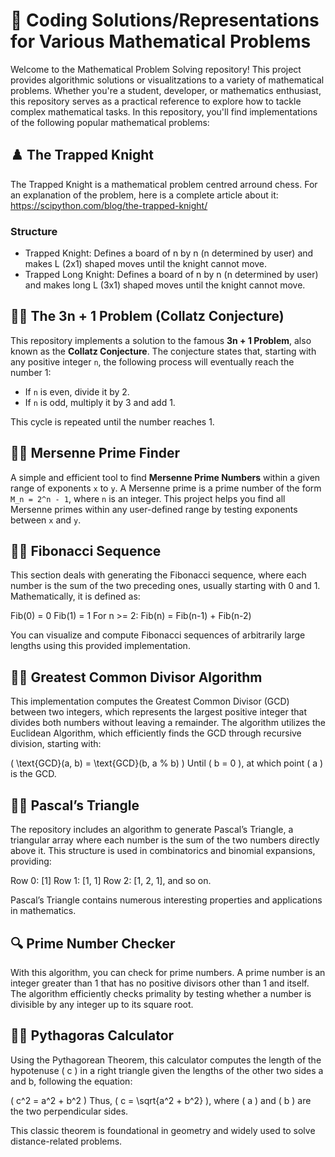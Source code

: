 # 🧮 Coding Solutions/Representations for Various Mathematical Problems

Welcome to the Mathematical Problem Solving repository! This project provides algorithmic solutions or visualitzations to a variety of mathematical problems. Whether you're a student, developer, or mathematics enthusiast, this repository serves as a practical reference to explore how to tackle complex mathematical tasks. In this repository, you'll find implementations of the following popular mathematical problems:

## ♟️ The Trapped Knight

The Trapped Knight is a mathematical problem centred arround chess. 
For an explanation of the problem, here is a complete article about it: https://scipython.com/blog/the-trapped-knight/

### Structure

 - Trapped Knight: Defines a board of n by n (n determined by user) and makes L (2x1) shaped moves until the knight cannot move.
 - Trapped Long Knight: Defines a board of n by n (n determined by user) and makes long L (3x1) shaped moves until the knight cannot move.

## 🔄🔢 The 3n + 1 Problem (Collatz Conjecture) 

This repository implements a solution to the famous **3n + 1 Problem**, also known as the **Collatz Conjecture**. The conjecture states that, starting with any positive integer `n`, the following process will eventually reach the number 1:
- If `n` is even, divide it by 2.
- If `n` is odd, multiply it by 3 and add 1.

This cycle is repeated until the number reaches 1.

## 🔢🚀 Mersenne Prime Finder

A simple and efficient tool to find **Mersenne Prime Numbers** within a given range of exponents `x` to `y`. A Mersenne prime is a prime number of the form `M_n = 2^n - 1`, where `n` is an integer. This project helps you find all Mersenne primes within any user-defined range by testing exponents between `x` and `y`.

## 🔄🌀 Fibonacci Sequence

This section deals with generating the Fibonacci sequence, where each number is the sum of the two preceding ones, usually starting with 0 and 1. Mathematically, it is defined as:

Fib(0) = 0
Fib(1) = 1
For n >= 2: Fib(n) = Fib(n-1) + Fib(n-2)

You can visualize and compute Fibonacci sequences of arbitrarily large lengths using this provided implementation.

## 🔢🤝 Greatest Common Divisor Algorithm

This implementation computes the Greatest Common Divisor (GCD) between two integers, which represents the largest positive integer that divides both numbers without leaving a remainder. The algorithm utilizes the Euclidean Algorithm, which efficiently finds the GCD through recursive division, starting with:

( \text{GCD}(a, b) = \text{GCD}(b, a % b) )
Until ( b = 0 ), at which point ( a ) is the GCD.

## 🔢🔺 Pascal’s Triangle

The repository includes an algorithm to generate Pascal’s Triangle, a triangular array where each number is the sum of the two numbers directly above it. This structure is used in combinatorics and binomial expansions, providing:

Row 0: [1]
Row 1: [1, 1]
Row 2: [1, 2, 1], and so on.

Pascal’s Triangle contains numerous interesting properties and applications in mathematics.

## 🔍 Prime Number Checker

With this algorithm, you can check for prime numbers. A prime number is an integer greater than 1 that has no positive divisors other than 1 and itself. The algorithm efficiently checks primality by testing whether a number is divisible by any integer up to its square root.

## 📐🔢 Pythagoras Calculator

Using the Pythagorean Theorem, this calculator computes the length of the hypotenuse ( c ) in a right triangle given the lengths of the other two sides a and b, following the equation:

( c^2 = a^2 + b^2 )
Thus, ( c = \sqrt{a^2 + b^2} ), where ( a ) and ( b ) are the two perpendicular sides.

This classic theorem is foundational in geometry and widely used to solve distance-related problems.